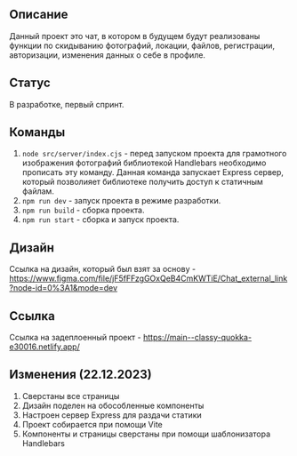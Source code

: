 ## Описание

Данный проект это чат, в котором в будущем будут реализованы функции по скидыванию фотографий, локации, файлов, регистрации, авторизации, изменения данных о себе в профиле.

## Статус

В разработке, первый спринт.

## Команды

1. `node src/server/index.cjs` - перед запуском проекта для грамотного изображения фотографий библиотекой Handlebars необходимо прописать эту команду. Данная команда запускает Express сервер, который позволияет библиотеке получить доступ к статичным файлам.
2. `npm run dev` - запуск проекта в режиме разработки.
3. `npm run build` - сборка проекта.
4. `npm run start` - сборка и запуск проекта.

## Дизайн

Ссылка на дизайн, который был взят за основу - https://www.figma.com/file/jF5fFFzgGOxQeB4CmKWTiE/Chat_external_link?node-id=0%3A1&mode=dev

## Ссылка

Ссылка на задеплоенный проект - https://main--classy-quokka-e30016.netlify.app/

## Изменения (22.12.2023)

1. Сверстаны все страницы
2. Дизайн поделен на обособленные компоненты
3. Настроен сервер Express для раздачи статики
4. Проект собирается при помощи Vite
5. Компоненты и страницы сверстаны при помощи шаблонизатора Handlebars
